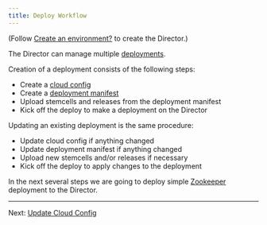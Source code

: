 ```yaml
---
title: Deploy Workflow
---
```


(Follow [Create an environment?](init.html) to create the Director.)

The Director can manage multiple [deployments](terminology.html#deployment).

Creation of a deployment consists of the following steps:

- Create a [cloud config](terminology.html#cloud-config)
- Create a [deployment manifest](terminology.html#manifest)
- Upload stemcells and releases from the deployment manifest
- Kick off the deploy to make a deployment on the Director

Updating an existing deployment is the same procedure:

- Update cloud config if anything changed
- Update deployment manifest if anything changed
- Upload new stemcells and/or releases if necessary
- Kick off the deploy to apply changes to the deployment

In the next several steps we are going to deploy simple [Zookeeper](https://en.wikipedia.org/wiki/Apache_ZooKeeper) deployment to the Director.

---
Next: [Update Cloud Config](update-cloud-config.html)
